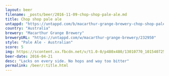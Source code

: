 ```yaml
---
layout: beer
filename: _posts/beer/2016-11-09-chop-shop-pale-ale.md
title: Chop shop pale ale
untappd: "https://untappd.com/b/macarthur-grange-brewery-chop-shop-pale-ale/1497178"
country: "Australia"
brewery: "Macarthur Grange Brewery"
breweryURL: "https://untappd.com/w/macarthur-grange-brewery/232950"
style: "Pale Ale - Australian"
score: 5
img: https://scontent.xx.fbcdn.net/v/t1.0-0/p480x480/13010770_10154072540533745_222338390337149891_n.jpg?oh=8f3f95f786ec9dd75fa793920f7b0d1c&oe=590C796F
beer-date: 2016-04-21
desc: "Lacks on every side. No hops and way too bitter"
permalink: /beer/:title.html
---
```

